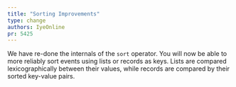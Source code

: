 ```yaml
---
title: "Sorting Improvements"
type: change
authors: IyeOnline
pr: 5425
---
```


We have re-done the internals of the `sort` operator. You will now be able to
more reliably sort events using lists or records as keys. Lists are compared
lexicographically between their values, while records are compared by their
sorted key-value pairs.
